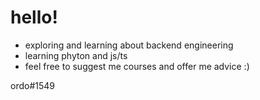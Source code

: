 # hello!
- exploring and learning about backend engineering
- learning phyton and js/ts
- feel free to suggest me courses and offer me advice :)

ordo#1549
